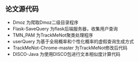 ## 论文源代码
- Dmoz 为爬取Dmoz二级目录程序
- Flask-SaveQuery 为flask后端服务器，收集用户查询
- TMN_PAM 为TrackMeNot聚类处理程序
- userQuery 为基于全局概率和个性化概率的虚假查询生成方式
- TrackMeNot-Chrome-master 为TrackMeNot修改后代码
- DISCO-Java 为使用DISCO包进行文本相似度计算代码